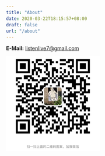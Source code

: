 ```yaml
---
title: "About"
date: 2020-03-22T18:15:57+08:00
draft: false
url: "/about"
---
```



**E-Mail:** listenlive7@gmail.com   
   
![MyWechat](/images/about/about_wechat.png)

